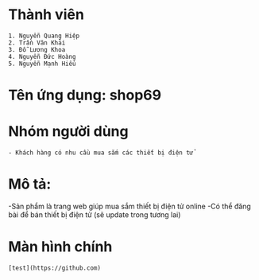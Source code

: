 # Thành viên
	1. Nguyễn Quang Hiệp
	2. Trần Văn Khải
	3. Đỗ Lương Khoa
	4. Nguyễn Đức Hoàng
	5. Nguyễn Mạnh Hiếu

	
# Tên ứng dụng: shop69

# Nhóm người dùng
	- Khách hàng có nhu cầu mua sắm các thiết bị điện tử
	
# Mô tả:
-Sản phẩm là trang web giúp mua sắm thiết bị điện tử online
-Có thể đăng bài để bán thiết bị điện tử (sẽ update trong tương lai)
	
# Màn hình chính
	[test](https://github.com)
